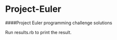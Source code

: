 Project-Euler
=============

####Project Euler programming challenge solutions

Run results.rb to print the result.
